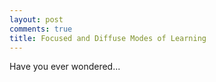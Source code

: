 ```yaml
---
layout: post
comments: true
title: Focused and Diffuse Modes of Learning
---
```


Have you ever wondered...
